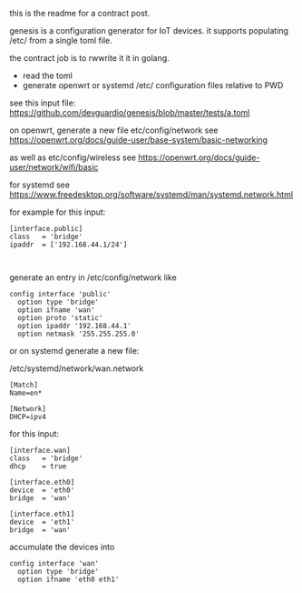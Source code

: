 this is the readme for a contract post.


genesis is a configuration generator for IoT devices.
it supports populating /etc/ from a single toml file.


the contract job is to rwwrite it it in golang.

- read the toml
- generate openwrt or systemd /etc/ configuration files relative to PWD



see this input file:
https://github.com/devguardio/genesis/blob/master/tests/a.toml

on openwrt, generate a new file etc/config/network
see https://openwrt.org/docs/guide-user/base-system/basic-networking

as well as  etc/config/wireless
see https://openwrt.org/docs/guide-user/network/wifi/basic

for systemd see
https://www.freedesktop.org/software/systemd/man/systemd.network.html


for example for this input:

```
[interface.public]
class   = 'bridge'
ipaddr  = ['192.168.44.1/24']



```
generate an entry in /etc/config/network like
```
config interface 'public'
  option type 'bridge'
  option ifname 'wan'
  option proto 'static'
  option ipaddr '192.168.44.1'
  option netmask '255.255.255.0'
```

or on systemd generate a new file:

/etc/systemd/network/wan.network
```
[Match]
Name=en*

[Network]
DHCP=ipv4
```


for this input:

```
[interface.wan]
class   = 'bridge'
dhcp    = true

[interface.eth0]
device  = 'eth0'
bridge  = 'wan'

[interface.eth1]
device  = 'eth1'
bridge  = 'wan'
```

accumulate the devices into 

```
config interface 'wan'
  option type 'bridge'
  option ifname 'eth0 eth1'
```


